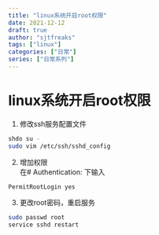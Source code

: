 ```yaml
---
title: "linux系统开启root权限"
date: 2021-12-12
draft: true
author: "sjtfreaks"
tags: ["linux"]
categories: ["日常"]
series: ["日常系列"]
---
```

# linux系统开启root权限
1. 修改ssh服务配置文件
```sh
shdo su -
sudo vim /etc/ssh/sshd_config
```

2. 增加权限  
在# Authentication: 下输入  
  
```bash
PermitRootLogin yes
```

3. 更改root密码，重启服务
```sh
sudo passwd root
service sshd restart
```